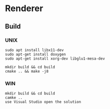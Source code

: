# Renderer

## Build

### UNIX
```
sudo apt install libx11-dev 
sudo apt-get install doxygen
sudo apt-get install xorg-dev libglu1-mesa-dev

mkdir build && cd build
cmake .. && make -j8
```
### WIN
```
mkdir build && cd build
camke ..
use Visual Studio open the solution
```


